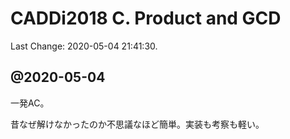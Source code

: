 # CADDi2018 C. Product and GCD

Last Change: 2020-05-04 21:41:30.

## @2020-05-04

一発AC。

昔なぜ解けなかったのか不思議なほど簡単。実装も考察も軽い。

